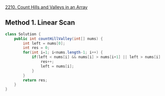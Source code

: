 [2210. Count Hills and Valleys in an Array](https://leetcode.com/problems/count-hills-and-valleys-in-an-array/description/)


## Method 1. Linear Scan
```java
class Solution {
    public int countHillValley(int[] nums) {
        int left = nums[0];
        int res = 0;
        for(int i=1; i<nums.length-1; i++) {
            if(left < nums[i] && nums[i] > nums[i+1] || left > nums[i] && nums[i] < nums[i+1]) {
                res++;
                left = nums[i];
            }
        }
        return res;
    }
}
```
